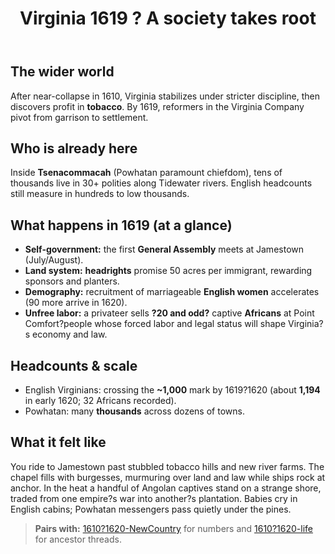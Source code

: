 ﻿---
title: Virginia 1619 ? A society takes root
summary: First representative assembly, headrights, women?s arrivals, and the ?20 and odd? Africans turn a garrison into a settler society.
---

## The wider world
After near-collapse in 1610, Virginia stabilizes under stricter discipline, then discovers profit in **tobacco**. By 1619, reformers in the Virginia Company pivot from garrison to settlement.

## Who is already here
Inside **Tsenacommacah** (Powhatan paramount chiefdom), tens of thousands live in 30+ polities along Tidewater rivers. English headcounts still measure in hundreds to low thousands.

## What happens in 1619 (at a glance)
- **Self-government:** the first **General Assembly** meets at Jamestown (July/August).  
- **Land system:** **headrights** promise 50 acres per immigrant, rewarding sponsors and planters.  
- **Demography:** recruitment of marriageable **English women** accelerates (90 more arrive in 1620).  
- **Unfree labor:** a privateer sells **?20 and odd?** captive **Africans** at Point Comfort?people whose forced labor and legal status will shape Virginia?s economy and law.

## Headcounts & scale
- English Virginians: crossing the **~1,000** mark by 1619?1620 (about **1,194** in early 1620; 32 Africans recorded).  
- Powhatan: many **thousands** across dozens of towns.

## What it felt like
You ride to Jamestown past stubbled tobacco hills and new river farms. The chapel fills with burgesses, murmuring over land and law while ships rock at anchor. In the heat a handful of Angolan captives stand on a strange shore, traded from one empire?s war into another?s plantation. Babies cry in English cabins; Powhatan messengers pass quietly under the pines.

> **Pairs with:** [1610?1620-NewCountry](./1610-1620-NewCountry.md) for numbers and [1610?1620-life](./1610-1620-life.md) for ancestor threads.

